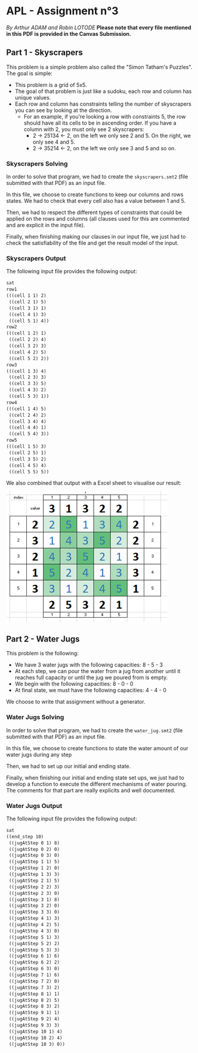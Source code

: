 # APL - Assignment n°3

*By Arthur ADAM and Robin LOTODE*
**Please note that every file mentioned in this PDF is provided in the Canvas Submission.**

## Part 1 - Skyscrapers
This problem is a simple problem also called the "Simon Tatham's Puzzles". The goal is simple:
- This problem is a grid of 5x5.
- The goal of that problem is just like a sudoku, each row and column has unique values.
- Each row and column has constraints telling the number of skyscrapers you can see by looking at the direction.
	- For an example, if you're looking a row with constraints 5, the row should have all its cells to be in ascending order. If you have a column with 2, you must only see 2 skyscrapers:
		- 2 -> 25134 <- 2, on the left we only see 2 and 5. On the right, we only see 4 and 5.
		- 2 -> 35214 <- 2, on the left we only see 3 and 5 and so on.

### Skyscrapers Solving

In order to solve that program, we had to create the `skyscrapers.smt2` (file submitted with that PDF) as an input file.

In this file, we choose to create functions to keep our columns and rows states. We had to check that every cell also has a value between 1 and 5.

Then, we had to respect the different types of constraints that could be applied on the rows and columns (all clauses used for this are commented and are explicit in the input file).

Finally, when finishing making our clauses in our input file, we just had to check the satisfiability of the file and get the result model of the input.

### Skyscrapers Output

The following input file provides the following output:

```txt
sat
row1
(((cell 1 1) 2)
 ((cell 2 1) 5)
 ((cell 3 1) 1)
 ((cell 4 1) 3)
 ((cell 5 1) 4))
row2
(((cell 1 2) 1)
 ((cell 2 2) 4)
 ((cell 3 2) 3)
 ((cell 4 2) 5)
 ((cell 5 2) 2))
row3
(((cell 1 3) 4)
 ((cell 2 3) 3)
 ((cell 3 3) 5)
 ((cell 4 3) 2)
 ((cell 5 3) 1))
row4
(((cell 1 4) 5)
 ((cell 2 4) 2)
 ((cell 3 4) 4)
 ((cell 4 4) 1)
 ((cell 5 4) 3))
row5
(((cell 1 5) 3)
 ((cell 2 5) 1)
 ((cell 3 5) 2)
 ((cell 4 5) 4)
 ((cell 5 5) 5))
```

We also combined that output with a Excel sheet to visualise our result:

![SkyscrapersVizu](./SkyscrapersVizu.png)

## Part 2 - Water Jugs
This problem is the following:
- We have 3 water jugs with the following capacities: 8 - 5 - 3
- At each step, we can pour the water from a jug from another until it reaches full capacity or until the jug we poured from is empty.
- We begin with the following capacities: 8 - 0 - 0
- At final state, we must have the following capacities: 4 - 4 - 0

We choose to write that assignment without a generator.

### Water Jugs Solving
In order to solve that program, we had to create the ``water_jug.smt2`` (file submitted with that PDF) as an input file.

In this file, we choose to create functions to state the water amount of our water jugs during any step

Then, we had to set up our initial and ending state.

Finally, when finishing our initial and ending state set ups, we just had to develop a function to execute the different mechanisms of water pouring. The comments for that part are really explicits and well documented.

### Water Jugs Output
The following input file provides the following output:

```txt
sat
((end_step 10)
 ((jugAtStep 0 1) 8)
 ((jugAtStep 0 2) 0)
 ((jugAtStep 0 3) 0)
 ((jugAtStep 1 1) 5)
 ((jugAtStep 1 2) 0)
 ((jugAtStep 1 3) 3)
 ((jugAtStep 2 1) 5)
 ((jugAtStep 2 2) 3)
 ((jugAtStep 2 3) 0)
 ((jugAtStep 3 1) 8)
 ((jugAtStep 3 2) 0)
 ((jugAtStep 3 3) 0)
 ((jugAtStep 4 1) 3)
 ((jugAtStep 4 2) 5)
 ((jugAtStep 4 3) 0)
 ((jugAtStep 5 1) 3)
 ((jugAtStep 5 2) 2)
 ((jugAtStep 5 3) 3)
 ((jugAtStep 6 1) 6)
 ((jugAtStep 6 2) 2)
 ((jugAtStep 6 3) 0)
 ((jugAtStep 7 1) 6)
 ((jugAtStep 7 2) 0)
 ((jugAtStep 7 3) 2)
 ((jugAtStep 8 1) 1)
 ((jugAtStep 8 2) 5)
 ((jugAtStep 8 3) 2)
 ((jugAtStep 9 1) 1)
 ((jugAtStep 9 2) 4)
 ((jugAtStep 9 3) 3)
 ((jugAtStep 10 1) 4)
 ((jugAtStep 10 2) 4)
 ((jugAtStep 10 3) 0))
```